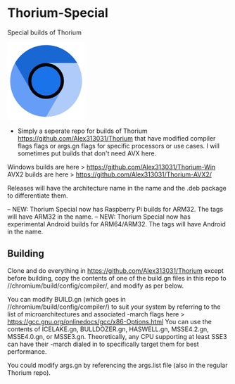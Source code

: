 # Thorium-Special
Special builds of Thorium

<img src="https://github.com/Alex313031/Thorium-AVX2/blob/main/SmallLogo.png">

 - Simply a seperate repo for builds of Thorium https://github.com/Alex313031/Thorium that have modified compiler flags flags or args.gn flags for specific processors or use cases. I will sometimes put builds that don't need AVX here.

Windows builds are here > https://github.com/Alex313031/Thorium-Win
AVX2 builds are here > https://github.com/Alex313031/Thorium-AVX2/

Releases will have the architecture name in the name and the .deb package to differentiate them.

&ndash; NEW: Thorium Special now has Raspberry Pi builds for ARM32. The tags will have ARM32 in the name.
&ndash; NEW: Thorium Special now has experimental Android builds for ARM64/ARM32. The tags will have Android in the name.

## Building

Clone and do everything in https://github.com/Alex313031/Thorium except before building, copy the contents of one of the build.gn files in this repo to //chromium/build/config/compiler/, and modify as per below.

You can modify BUILD.gn (which goes in //chromium/build/config/compiler/) to suit your system by referring to the list of microarchitectures and associated -march flags here > https://gcc.gnu.org/onlinedocs/gcc/x86-Options.html
You can use the contents of ICELAKE.gn, BULLDOZER.gn, HASWELL.gn, MSSE4.2.gn, MSSE4.0.gn, or MSSE3.gn. Theoretically, any CPU supporting at least SSE3 can have their -march dialed in to specifically target them for best performance.

You could modify args.gn by referencing the args.list file (also in the regular Thorium repo).
